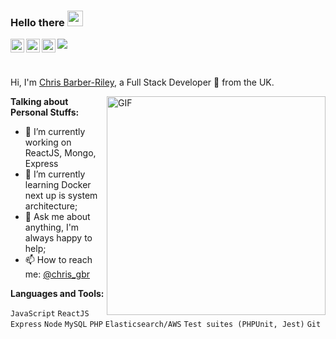 ### Hello there <img src="https://media.giphy.com/media/hvRJCLFzcasrR4ia7z/giphy.gif" width="25px">

<a href="https://twitter.com/chris_gbr">
  <img align="left" alt="Chris Barber-Riley | Twitter" width="22px" src="https://cdn.jsdelivr.net/npm/simple-icons@v3/icons/twitter.svg" />
</a>
<a href="https://www.linkedin.com/in/chris-barber-riley/">
  <img align="left" alt="Chris Barber-Riley | LinkdeIN" width="22px" src="https://cdn.jsdelivr.net/npm/simple-icons@v3/icons/linkedin.svg" />
</a>
<a href="https://www.instagram.com/chris_gbr/">
  <img align="left" alt="Chris Barber-Riley | Instagram" width="22px" src="https://cdn.jsdelivr.net/npm/simple-icons@v3/icons/instagram.svg" />
</a>


![](https://visitor-badge.glitch.me/badge?page_id=ChrisBarberRiley.ChrisBarberRiley)

<br />

Hi, I'm [Chris Barber-Riley](https://www.barberriley/), a Full Stack Developer 🚀 from the UK.

  <img align="right" alt="GIF" src="https://i.ibb.co/LvnFhL6/ef0936558e58d6bebf73fee2ae895fe3.gif" width="350" />
  
**Talking about Personal Stuffs:**

- 👨 I’m currently working on ReactJS, Mongo, Express
- 🌱 I’m currently learning Docker next up is system architecture; 
- 💬 Ask me about anything, I'm always happy to help;
- 📫 How to reach me: [@chris_gbr](https://twitter.com/chris_gbr)

**Languages and Tools:**  

<code>JavaScript</code>
<code>ReactJS</code>
<code>Express</code>
<code>Node</code>
<code>MySQL</code>
<code>PHP</code>
<code>Elasticsearch/AWS</code>
<code>Test suites (PHPUnit, Jest)</code>
<code>Git</code>



<!--
📈 My GitHub Stats
<!--
<p align="center"> <img src="https://github-readme-stats.vercel.app/api?username=chrisbarberriley&show_icons=true&theme=gotham" alt="Chris Barber-Riley" />
